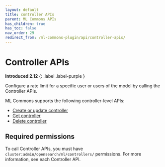 ```yaml
---
layout: default
title: controller APIs
parent: ML Commons APIs
has_children: true
has_toc: false
nav_order: 29
redirect_from: /ml-commons-plugin/api/controller-apis/
---
```


# Controller APIs
**Introduced 2.12**
{: .label .label-purple }

Configure a rate limit for a specific user or users of the model by calling the Controller APIs. 

ML Commons supports the following controller-level APIs:

- [Create or update controller]({{site.url}}{{site.baseurl}}/ml-commons-plugin/api/controller-apis/create-controller/)
- [Get controller]({{site.url}}{{site.baseurl}}/ml-commons-plugin/api/controller-apis/get-controller/)
- [Delete controller]({{site.url}}{{site.baseurl}}/ml-commons-plugin/api/controller-apis/delete-controller/)

## Required permissions

To call Controller APIs, you must have `cluster:admin/opensearch/ml/controllers/` permissions. For more information, see each Controller API.